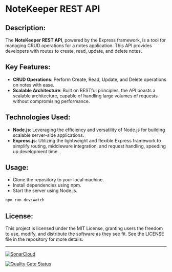 # NoteKeeper REST API

## Description:

The **NoteKeeper REST API**, powered by the Express framework, is a tool for managing CRUD operations for a notes application. This API provides developers with routes to create, read, update, and delete notes.

## Key Features:

- **CRUD Operations**: Perform Create, Read, Update, and Delete operations on notes with ease.
- **Scalable Architecture**: Built on RESTful principles, the API boasts a scalable architecture, capable of handling large volumes of requests without compromising performance.

## Technologies Used:

- **Node.js**: Leveraging the efficiency and versatility of Node.js for building scalable server-side applications.
- **Express.js**: Utilizing the lightweight and flexible Express framework to simplify routing, middleware integration, and request handling, speeding up development time.

## Usage:

- Clone the repository to your local machine.
- Install dependencies using npm.
- Start the server using Node.js.

```bash
npm run dev:watch
```

## License:

This project is licensed under the MIT License, granting users the freedom to use, modify, and distribute the software as they see fit. See the LICENSE file in the repository for more details.

---

[![SonarCloud](https://sonarcloud.io/images/project_badges/sonarcloud-black.svg)](https://sonarcloud.io/summary/new_code?id=DAW-EPIA-MAT_notekeeper-api)

[![Quality Gate Status](https://sonarcloud.io/api/project_badges/measure?project=DAW-EPIA-MAT_notekeeper-api&metric=alert_status)](https://sonarcloud.io/summary/new_code?id=DAW-EPIA-MAT_notekeeper-api)
